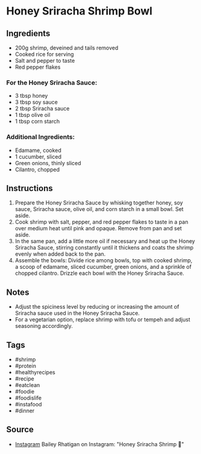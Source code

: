  # Honey Sriracha Shrimp Bowl

## Ingredients
- 200g shrimp, deveined and tails removed
- Cooked rice for serving
- Salt and pepper to taste
- Red pepper flakes

### For the Honey Sriracha Sauce:
- 3 tbsp honey
- 3 tbsp soy sauce
- 2 tbsp Sriracha sauce
- 1 tbsp olive oil
- 1 tbsp corn starch

### Additional Ingredients:
- Edamame, cooked
- 1 cucumber, sliced
- Green onions, thinly sliced
- Cilantro, chopped

## Instructions
1. Prepare the Honey Sriracha Sauce by whisking together honey, soy sauce, Sriracha sauce, olive oil, and corn starch in a small bowl. Set aside.
2. Cook shrimp with salt, pepper, and red pepper flakes to taste in a pan over medium heat until pink and opaque. Remove from pan and set aside.
3. In the same pan, add a little more oil if necessary and heat up the Honey Sriracha Sauce, stirring constantly until it thickens and coats the shrimp evenly when added back to the pan.
4. Assemble the bowls: Divide rice among bowls, top with cooked shrimp, a scoop of edamame, sliced cucumber, green onions, and a sprinkle of chopped cilantro. Drizzle each bowl with the Honey Sriracha Sauce.

## Notes
- Adjust the spiciness level by reducing or increasing the amount of Sriracha sauce used in the Honey Sriracha Sauce.
- For a vegetarian option, replace shrimp with tofu or tempeh and adjust seasoning accordingly.

## Tags
- #shrimp
- #protein
- #healthyrecipes
- #recipe
- #eatclean
- #foodie
- #foodislife
- #instafood
- #dinner

## Source
- [Instagram](https://www.instagram.com/p/C1e2uHpgDYp)
Bailey Rhatigan on Instagram: "Honey Sriracha Shrimp 🍤"